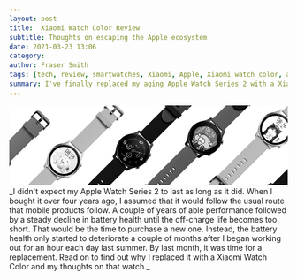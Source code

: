 ```yaml
---
layout: post
title:  Xiaomi Watch Color Review
subtitle: Thoughts on escaping the Apple ecosystem
date: 2021-03-23 13:06
category:
author: Fraser Smith
tags: [tech, review, smartwatches, Xiaomi, Apple, Xiaomi watch color, apple watch]
summary: I've finally replaced my aging Apple Watch Series 2 with a Xiaomi Watch Color. These are my thoughts on the transition and the bigger picture, tie-in to one manufacturer's ecosystem.
---
```

<img src="/img/mwc-banner.jpg" alt="A selection of Xioami Watches" />
_I didn't expect my Apple Watch Series 2 to last as long as it did. When I bought it over four years ago, I assumed that it would follow the usual route that mobile products follow. A couple of years of able performance followed by a steady decline in battery health until the off-charge life becomes too short. That would be the time to purchase a new one. Instead, the battery health only started to deteriorate a couple of months after I began working out for an hour each day last summer. By last month, it was time for a replacement. Read on to find out why I replaced it with a Xiaomi Watch Color and my thoughts on that watch._
<!--more-->

